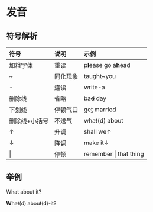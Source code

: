 # 发音

## 符号解析

| 符号 | 说明 | 示例 |
| :--- | :--- | :--- |
| 加粗字体 | 重读 | p**l**ease go a**h**ead |
| ~    | 同化现象 | taught~you |
| -    | 连读 | write-a |
| 删除线 | 省略 | ba~~d~~ day |
| 下划线 | 停顿气口 | ge<u>t</u> married |
| 删除线+小括号 | 不送气 | wha~~t~~(d) about |
| ↑    | 升调 | shall we↑ |
| ↓    | 降调 | make it↓ |
| \|   | 停顿 | remember \| that thing |

## 举例

What about it?

**W**ha~~t~~(d) abou~~t~~(d)-it?
